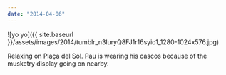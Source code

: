 ```yaml
---
date: "2014-04-06"
---
```


![yo yo]({{ site.baseurl }}/assets/images/2014/tumblr_n3luryQ8FJ1r16syio1_1280-1024x576.jpg)

Relaxing on Plaça del Sol. Pau is wearing his cascos because of the musketry display going on nearby.
